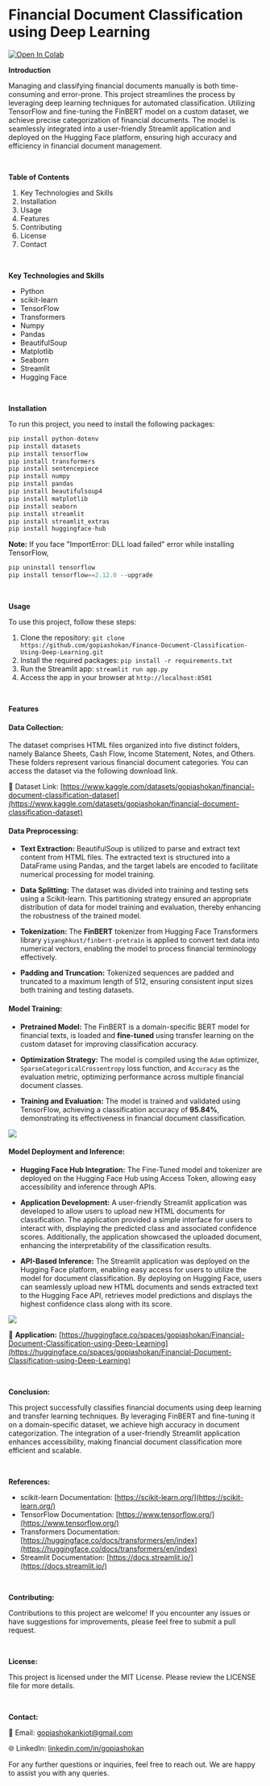 # Financial Document Classification using Deep Learning

[![Open In Colab](https://colab.research.google.com/assets/colab-badge.svg)](https://colab.research.google.com/drive/1t6wJ5SA7qiaZ813TWlcEg0te9DAe6lN4?usp=sharing)

**Introduction**

Managing and classifying financial documents manually is both time-consuming and error-prone. This project streamlines the process by leveraging deep learning techniques for automated classification. Utilizing TensorFlow and fine-tuning the FinBERT model on a custom dataset, we achieve precise categorization of financial documents. The model is seamlessly integrated into a user-friendly Streamlit application and deployed on the Hugging Face platform, ensuring high accuracy and efficiency in financial document management.

<br />

**Table of Contents**

1. Key Technologies and Skills
2. Installation
3. Usage
4. Features
5. Contributing
6. License
7. Contact

<br />

**Key Technologies and Skills**
- Python
- scikit-learn
- TensorFlow
- Transformers
- Numpy
- Pandas
- BeautifulSoup
- Matplotlib
- Seaborn
- Streamlit
- Hugging Face

<br />

**Installation**

To run this project, you need to install the following packages:

```python
pip install python-dotenv
pip install datasets
pip install tensorflow
pip install transformers
pip install sentencepiece
pip install numpy
pip install pandas
pip install beautifulsoup4
pip install matplotlib
pip install seaborn
pip install streamlit
pip install streamlit_extras
pip install huggingface-hub
```

**Note:** If you face "ImportError: DLL load failed" error while installing TensorFlow,
```python
pip uninstall tensorflow
pip install tensorflow==2.12.0 --upgrade
```

<br />

**Usage**

To use this project, follow these steps:

1. Clone the repository: ```git clone https://github.com/gopiashokan/Finance-Document-Classification-Using-Deep-Learning.git```
2. Install the required packages: ```pip install -r requirements.txt```
3. Run the Streamlit app: ```streamlit run app.py```
4. Access the app in your browser at ```http://localhost:8501```

<br />

**Features**

#### Data Collection:
   The dataset comprises HTML files organized into five distinct folders, namely Balance Sheets, Cash Flow, Income Statement, Notes, and Others. These folders represent various financial document categories. You can access the dataset via the following download link.

📙 Dataset Link: [https://www.kaggle.com/datasets/gopiashokan/financial-document-classification-dataset](https://www.kaggle.com/datasets/gopiashokan/financial-document-classification-dataset)


#### Data Preprocessing:

   - **Text Extraction:** BeautifulSoup is utilized to parse and extract text content from HTML files. The extracted text is structured into a DataFrame using Pandas, and the target labels are encoded to facilitate numerical processing for model training.

   - **Data Splitting:** The dataset was divided into training and testing sets using a Scikit-learn. This partitioning strategy ensured an appropriate distribution of data for model training and evaluation, thereby enhancing the robustness of the trained model.

   - **Tokenization:** The **FinBERT** tokenizer from Hugging Face Transformers library `yiyanghkust/finbert-pretrain` is applied to convert text data into numerical vectors, enabling the model to process financial terminology effectively.

   - **Padding and Truncation:** Tokenized sequences are padded and truncated to a maximum length of 512, ensuring consistent input sizes both training and testing datasets.


#### Model Training:

   - **Pretrained Model:** The FinBERT is a domain-specific BERT model for financial texts, is loaded and **fine-tuned** using transfer learning on the custom dataset for improving classification accuracy.

   - **Optimization Strategy:** The model is compiled using the `Adam` optimizer, `SparseCategoricalCrossentropy` loss function, and `Accuracy` as the evaluation metric, optimizing performance across multiple financial document classes.

   - **Training and Evaluation:** The model is trained and validated using TensorFlow, achieving a classification accuracy of **95.84%**, demonstrating its effectiveness in financial document classification.

![](https://github.com/gopiashokan/Finance-Document-Classification-Using-Deep-Learning/blob/main/image/Accuracy_Loss_Graph.jpg)


#### Model Deployment and Inference:

   - **Hugging Face Hub Integration:** The Fine-Tuned model and tokenizer are deployed on the Hugging Face Hub using Access Token, allowing easy accessibility and inference through APIs.

   - **Application Development:** A user-friendly Streamlit application was developed to allow users to upload new HTML documents for classification. The application provided a simple interface for users to interact with, displaying the predicted class and associated confidence scores. Additionally, the application showcased the uploaded document, enhancing the interpretability of the classification results.

   - **API-Based Inference:** The Streamlit application was deployed on the Hugging Face platform, enabling easy access for users to utilize the model for document classification. By deploying on Hugging Face, users can seamlessly upload new HTML documents and sends extracted text to the Hugging Face API, retrieves model predictions and displays the highest confidence class along with its score.

![](https://github.com/gopiashokan/Finance-Document-Classification-Using-Deep-Learning/blob/main/image/Inference.png)

🚀 **Application:** [https://huggingface.co/spaces/gopiashokan/Financial-Document-Classification-using-Deep-Learning](https://huggingface.co/spaces/gopiashokan/Financial-Document-Classification-using-Deep-Learning)


<br />


**Conclusion:**

This project successfully classifies financial documents using deep learning and transfer learning techniques. By leveraging FinBERT and fine-tuning it on a domain-specific dataset, we achieve high accuracy in document categorization. The integration of a user-friendly Streamlit application enhances accessibility, making financial document classification more efficient and scalable.

<br />

**References:**

   - scikit-learn Documentation: [https://scikit-learn.org/](https://scikit-learn.org/)
   - TensorFlow Documentation: [https://www.tensorflow.org/](https://www.tensorflow.org/)
   - Transformers Documentation: [https://huggingface.co/docs/transformers/en/index](https://huggingface.co/docs/transformers/en/index)
   - Streamlit Documentation: [https://docs.streamlit.io/](https://docs.streamlit.io/)

<br />

**Contributing:**

Contributions to this project are welcome! If you encounter any issues or have suggestions for improvements, please feel free to submit a pull request.

<br />

**License:**

This project is licensed under the MIT License. Please review the LICENSE file for more details.

<br />

**Contact:**

📧 Email: gopiashokankiot@gmail.com 

🌐 LinkedIn: [linkedin.com/in/gopiashokan](https://www.linkedin.com/in/gopiashokan)

For any further questions or inquiries, feel free to reach out. We are happy to assist you with any queries.

